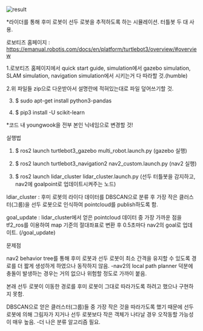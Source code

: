 
![result](https://github.com/YoungWook0533/BARAM-2023-second-semester-project/assets/139562842/46df1a44-ff1f-4cb5-86f8-463626e56797)

*라이더를 통해 후미 로봇이 선두 로봇을 추적하도록 하는 시뮬레이션. 터틀봇 두 대 사용.

로보티즈 홈페이지 : https://emanual.robotis.com/docs/en/platform/turtlebot3/overview/#overview

1.로보티즈 홈페이지에서 quick start guide, simulation에서 gazebo simulation, SLAM simulation, navigation simulation에서 시키는거 다 따라할 것.(humble)

2.위 파일들 zip으로 다운받아서 설명란에 적혀있는대로 파일 덮어쓰기할 것.

3.  $ sudo apt-get install python3-pandas

4.  $ pip3 install -U scikit-learn

*코드 내 youngwook을 전부 본인 닉네임으로 변경할 것!

실행법

1.  $ ros2 launch turtlebot3_gazebo multi_robot.launch.py (gazebo 실행)

2.  $ ros2 launch turtlebot3_navigation2 nav2_custom.launch.py (nav2 실행)

3.  $ ros2 launch lidar_cluster lidar_cluster.launch.py (선두 터틀봇을 감지하고, nav2에 goalpoint로 업데이트시켜주는 노드)

ldiar_cluster : 후미 로봇의 라이다 데이터를 DBSCAN으로 분류 후 가장 작은 클러스터(그룹)을 선두 로봇으로 인식하여 pointcloud를 publish하도록 함.

goal_update : lidar_cluster에서 얻은 pointcloud 데이터 중 가장 가까운 점을 tf2_ros를 이용하여 map 기준의 절대좌표로 변환 후 0.5초마다 nav2의 goal로 업데이트. (/goal_update)

문제점

nav2 behavior tree를 통해 후미 로봇과 선두 로봇이 최소 간격을 유지할 수 있도록 경로를 더 짧게 생성하게 하였으나 동작하지 않음. -nav2의 local path planner 덕분에 충돌이 발생하는 경우는 거의 없으나 위험할 정도로 가까이 붙음.

본래 선두 로봇이 이동한 경로를 후미 로봇이 그대로 따라가도록 하려고 했으나 구현하지 못함.

DBSCAN으로 얻은 클러스터(그룹)들 중 가장 작은 것을 따라가도록 했기 때문에 선두 로봇에 의해 그림자가 지거나 선두 로봇보다 작은 객체가 나타날 경우 오작동할 가능성이 매우 높음. -더 나은 분류 알고리즘 필요.
